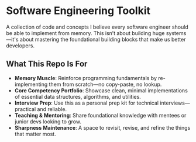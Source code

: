# Software Engineering Toolkit

A collection of code and concepts I believe every software engineer should be able to implement from memory. This isn’t about building huge systems—it's about mastering the foundational building blocks that make us better developers.

## What This Repo Is For

- **Memory Muscle**: Reinforce programming fundamentals by re-implementing them from scratch—no copy-paste, no lookup.
- **Core Competency Portfolio**: Showcase clean, minimal implementations of essential data structures, algorithms, and utilities.
- **Interview Prep**: Use this as a personal prep kit for technical interviews—practical and reliable.
- **Teaching & Mentoring**: Share foundational knowledge with mentees or junior devs looking to grow.
- **Sharpness Maintenance**: A space to revisit, revise, and refine the things that matter most.

